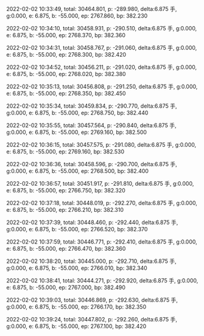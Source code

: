 2022-02-02 10:33:49, total: 30464.801, p: -289.980, delta:6.875 手, g:0.000, e: 6.875, b: -55.000, ep: 2767.860, bp: 382.230

2022-02-02 10:34:10, total: 30458.931, p: -290.510, delta:6.875 手, g:0.000, e: 6.875, b: -55.000, ep: 2768.370, bp: 382.360

2022-02-02 10:34:31, total: 30458.767, p: -291.060, delta:6.875 手, g:0.000, e: 6.875, b: -55.000, ep: 2768.300, bp: 382.420

2022-02-02 10:34:52, total: 30456.211, p: -291.020, delta:6.875 手, g:0.000, e: 6.875, b: -55.000, ep: 2768.020, bp: 382.380

2022-02-02 10:35:13, total: 30456.808, p: -291.250, delta:6.875 手, g:0.000, e: 6.875, b: -55.000, ep: 2768.350, bp: 382.450

2022-02-02 10:35:34, total: 30459.834, p: -290.770, delta:6.875 手, g:0.000, e: 6.875, b: -55.000, ep: 2768.750, bp: 382.440

2022-02-02 10:35:55, total: 30457.564, p: -290.840, delta:6.875 手, g:0.000, e: 6.875, b: -55.000, ep: 2769.160, bp: 382.500

2022-02-02 10:36:15, total: 30457.575, p: -291.080, delta:6.875 手, g:0.000, e: 6.875, b: -55.000, ep: 2769.160, bp: 382.530

2022-02-02 10:36:36, total: 30458.596, p: -290.700, delta:6.875 手, g:0.000, e: 6.875, b: -55.000, ep: 2768.500, bp: 382.400

2022-02-02 10:36:57, total: 30451.917, p: -291.810, delta:6.875 手, g:0.000, e: 6.875, b: -55.000, ep: 2766.750, bp: 382.320

2022-02-02 10:37:18, total: 30448.019, p: -292.270, delta:6.875 手, g:0.000, e: 6.875, b: -55.000, ep: 2766.210, bp: 382.310

2022-02-02 10:37:39, total: 30448.460, p: -292.440, delta:6.875 手, g:0.000, e: 6.875, b: -55.000, ep: 2766.520, bp: 382.370

2022-02-02 10:37:59, total: 30446.771, p: -292.410, delta:6.875 手, g:0.000, e: 6.875, b: -55.000, ep: 2766.470, bp: 382.360

2022-02-02 10:38:20, total: 30445.000, p: -292.710, delta:6.875 手, g:0.000, e: 6.875, b: -55.000, ep: 2766.010, bp: 382.340

2022-02-02 10:38:41, total: 30444.271, p: -292.920, delta:6.875 手, g:0.000, e: 6.875, b: -55.000, ep: 2767.000, bp: 382.490

2022-02-02 10:39:03, total: 30446.869, p: -292.630, delta:6.875 手, g:0.000, e: 6.875, b: -55.000, ep: 2766.170, bp: 382.350

2022-02-02 10:39:24, total: 30447.802, p: -292.260, delta:6.875 手, g:0.000, e: 6.875, b: -55.000, ep: 2767.100, bp: 382.420